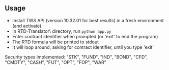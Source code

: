 ## Usage

- Install TWS API (version 10.32.01 for best results) in a fresh environment (and activate)
- In RTD-Translator\ directory, run `python app.py`
- Enter contract identifier when prompted (or 'exit' to end the program)
- The RTD formula will be printed to stdout
- It will loop around, asking for contract identifier, until you type 'exit'

Security types implemented: "STK", "FUND", "IND", "BOND", "CFD", "CMDTY", "CASH", "FUT", "OPT", "FOP", "WAR"
